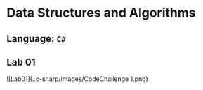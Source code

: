# Data Structures and Algorithms

## Language: `C#`

## Lab 01
![Lab01](..c-sharp/images/CodeChallenge 1.png)